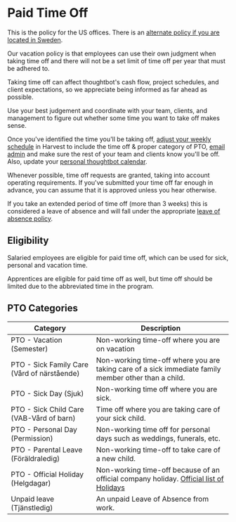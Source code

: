# Paid Time Off

This is the policy for the US offices. There is an [alternate policy if you are
located in Sweden][stockholm].

Our vacation policy is that employees can use their own judgment when taking time off and there will not be a set limit of time off per year that must be adhered to.

Taking time off can affect thoughtbot's cash flow, project schedules, and client expectations, so we appreciate being informed as far ahead as possible.

Use your best judgement and coordinate with your team, clients, and management to figure out whether some time you want to take off makes sense.

Once you've identified the time you'll be taking off, [adjust your weekly schedule][harvest-schedule] in Harvest to include the time off & proper category of PTO, [email admin][admin-email] and make sure the rest of your team and clients know you'll be off. Also, update your [personal thoughtbot calendar][thoughtbot-calendar].

Whenever possible, time off requests are granted, taking into account operating requirements. If you've submitted your time off far enough in advance, you can assume that it is approved unless you hear otherwise.

If you take an extended period of time off (more than 3 weeks) this is considered a leave of absence and will fall under the appropriate [leave of absence policy][leave-of-absence].

## Eligibility

Salaried employees are eligible for paid time off, which can be used for sick, personal and vacation time.

Apprentices are eligible for paid time off as well, but time off should be limited due to the abbreviated time in the program.

## PTO Categories

|Category|Description|
|--------|-----------|
|PTO - Vacation (Semester) | Non-working time-off where you are on vacation|
|PTO - Sick Family Care (Vård of närstående) | Non-working time-off where you are taking care of a sick immediate family member other than a child.|
|PTO - Sick Day (Sjuk) | Non-working time off where you are sick.|
|PTO - Sick Child Care (VAB-Vård of barn) | Time off where you are taking care of your sick child.|
|PTO - Personal Day (Permission) | Non-working time off for personal days such as weddings, funerals, etc.|
|PTO - Parental Leave (Föräldraledig) | Non-working time-off to take care of a new child.|
|PTO - Official Holiday (Helgdagar) | Non-working time-off because of an official company holiday. [Official list of Holidays][holiday-list]|
|Unpaid leave (Tjänstledig) | An unpaid Leave of Absence from work.|

[harvest-schedule]: https://thoughtbot.harvestapp.com/time
[admin-email]: mailto:admin@thoughtbot.com
[thoughtbot-calendar]: http://calendar.thoughtbot.com/
[leave-of-absence]: work-leave.md
[holiday-list]: ../policies/holidays.md
[stockholm]: paid-time-off-se.md
